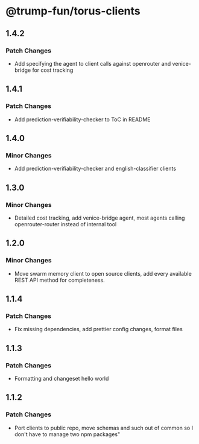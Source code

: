 # @trump-fun/torus-clients

## 1.4.2

### Patch Changes

- Add specifying the agent to client calls against openrouter and venice-bridge for cost tracking

## 1.4.1

### Patch Changes

- Add prediction-verifiability-checker to ToC in README

## 1.4.0

### Minor Changes

- Add prediction-verifiability-checker and english-classifier clients

## 1.3.0

### Minor Changes

- Detailed cost tracking, add venice-bridge agent, most agents calling openrouter-router instead of internal tool

## 1.2.0

### Minor Changes

- Move swarm memory client to open source clients, add every available REST API method for completeness.

## 1.1.4

### Patch Changes

- Fix missing dependencies, add prettier config changes, format files

## 1.1.3

### Patch Changes

- Formatting and changeset hello world

## 1.1.2

### Patch Changes

- Port clients to public repo, move schemas and such out of common so I don't have to manage two npm packages"
